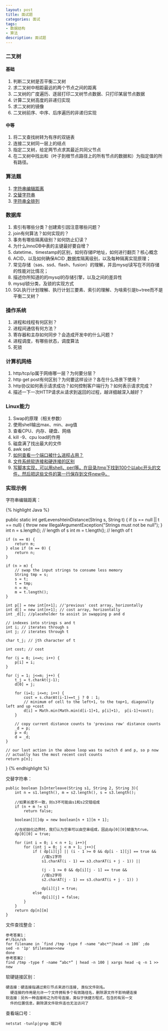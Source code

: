 ```yaml
---
layout: post
title: 面试题 
categories: 面试 
tags:
- 数据结构
- 算法 
description: 面试题 
---
```


### 二叉树 

#### 基础

1. 判断二叉树是否平衡二叉树
2. 求二叉树中相距最远的两个节点之间的距离
3. 二叉树的广度遍历、逐层打印二叉树节点数据、只打印某层节点数据
4. 计算二叉树高度的非递归实现
5. 求二叉树的镜像
6. 二叉树前序、中序、后序遍历的非递归实现

#### 中等

1. 将二叉查找树转为有序的双链表
2. 连接二叉树同一层上的结点
3. 指定二叉树，给定两节点求其最近共同父节点
4. 在二叉树中找出和（叶子到根节点路径上的所有节点的数据和）为指定值的所有路径。

### 算法题

1. [字符串编辑距离](https://github.com/julycoding/The-Art-Of-Programming-By-July/blob/master/ebook/zh/05.02.md)
2. [交替字符串](https://github.com/julycoding/The-Art-Of-Programming-By-July/blob/master/ebook/zh/05.04.md)
3. [字符串全排列](https://github.com/julycoding/The-Art-Of-Programming-By-July/blob/master/ebook/zh/01.06.md)


### 数据库

1. 索引有哪些分类？创建索引因注意哪些问题？
2. join有何算法？如何实现的？
3. 事务有哪些隔离级别？如何防止幻读？
4. 为什么InnoDB中表的主键最好要自增？
5. datetime、timestamp的区别，如何存储IP地址，如何进行翻页？核心概念
6. ACID，以及如何确保ACID ,数据库隔离级别，以及每种隔离实现原理；
7. 常见存储（sas、ssd、flash、fusion）的理解，并且mysql读写在不同存储的性能对比情况；
8. 描述你所知道的的mysql的存储引擎，以及之间的差异性
9. mysql锁分类，及锁的实现方式
10. SQL执行计划理解、执行计划三要素、索引的理解、为啥索引是b+tree而不是平衡二叉树？

### 操作系统

1. 进程和线程有何区别？
2. 进程间通信有何方法？
3. 寄存器和主存如何同步？会造成开发中的什么问题？
4. 进程调度，有哪些状态，调度算法
5. 死锁

### 计算机网络

1. http/tcp/ip属于网络哪一层？为何要分层？
2. http get post有何区别？为何要这样设计？各在什么场景下使用？
3. http协议如何表示请求成功？如何控制客户端行为？如何表示请求完成？
4. 描述一下一次HTTP请求从请求到返回的过程，越详细越深入越好？

### Linux能力

1. Swap的原理（相关参数）
2. 使用shell输出max、min、avg值
3. 查看CPU、内存、硬盘、网络
4. kill -9、cpu load的作用
5. 磁盘满了找出最大的文件
6. awk sed
7. [如何查看一个端口被什么进程占用？](#netstat)
8. [文件系统软连接和硬连接的区别](#link) 
9. [写脚本实现，可以用shell、perl等。在目录/tmp下找到100个以abc开头的文件，然后把这些文件的第一行保存到文件new中。](#findFile)



### 实现示例

<span id = "levenshtein">字符串编辑距离：</span>

{% highlight Java %}

public static int getLevenshteinDistance(String s, String t) {
    if (s == null || t == null) {
        throw new IllegalArgumentException("Strings must not be null");
    }
    int n = s.length(); // length of s
    int m = t.length(); // length of t

    if (n == 0) {
        return m;
    } else if (m == 0) {
        return n;
    }

    if (n > m) {
        // swap the input strings to consume less memory
        String tmp = s;
        s = t;
        t = tmp;
        n = m;
        m = t.length();
    }

    int p[] = new int[n+1]; //'previous' cost array, horizontally
    int d[] = new int[n+1]; // cost array, horizontally
    int _d[]; //placeholder to assist in swapping p and d

    // indexes into strings s and t
    int i; // iterates through s
    int j; // iterates through t

    char t_j; // jth character of t

    int cost; // cost

    for (i = 0; i<=n; i++) {
        p[i] = i;
    }

    for (j = 1; j<=m; j++) {
        t_j = t.charAt(j-1);
        d[0] = j;

        for (i=1; i<=n; i++) {
            cost = s.charAt(i-1)==t_j ? 0 : 1;
            // minimum of cell to the left+1, to the top+1, diagonally left and up +cost
            d[i] = Math.min(Math.min(d[i-1]+1, p[i]+1),  p[i-1]+cost);
        }

        // copy current distance counts to 'previous row' distance counts
        _d = p;
        p = d;
        d = _d;
    }

    // our last action in the above loop was to switch d and p, so p now
    // actually has the most recent cost counts
    return p[n];
}
{% endhighlight %}

<span id = "replacestr">交替字符串：</span>

```
public boolean IsInterleave(String s1, String 2, String 3){
    int n = s1.length(), m = s2.length(), s = s3.length();

    //如果长度不一致，则s3不可能由s1和s2交错组成
    if (n + m != s)
        return false;

    boolean[][]dp = new boolean[n + 1][m + 1];

    //在初始化边界时，我们认为空串可以由空串组成，因此dp[0][0]赋值为true。
    dp[0][0] = true;

    for (int i = 0; i < n + 1; i++){
        for (int j = 0; j < m + 1; j++){
            if ( dp[i][j] || (i - 1 >= 0 && dp[i - 1][j] == true &&
                //取s1字符
                s1.charAT(i - 1) == s3.charAT(i + j - 1)) ||

                (j - 1 >= 0 && dp[i][j - 1] == true &&
                //取s2字符
                s2.charAT(j - 1) == s3.charAT(i + j - 1)) )

                dp[i][j] = true;
            else
                dp[i][j] = false;
        }
    }
    return dp[n][m]
}
```

<span id = "findFile">文件查找整合：</span>

```
参考答案1：
#!/bin/sh 
for filename in `find /tmp -type f -name "abc*"|head -n 100` ;do 
sed -n '1p' $filename>>new 
done
参考答案2：
find /tmp -type f -name “abc*” | head -n 100 | xargs head -q -n 1 >> new
```

<span id = "link">软硬链接区别：</span>

```
硬连接：硬连接指通过索引节点来进行连接, 类似文件别名。
  硬连接的作用是允许一个文件拥有多个有效路径名，删除源文件不影响硬连接
软连接：另外一种连接称之为符号连接，类似于快捷方程式，包含的有另一文
  件的位置信息，删除源文件软件连也无法访问了
```

<span id = "netstat">查看端口号：</span>


```
netstat -tunlp|grep 端口号
```